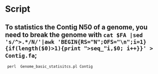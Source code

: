 # Script
## To statistics the Contig N50 of a genome, you need to break the genome with ```cat $FA |sed 's/^>.*/N/'|awk 'BEGIN{RS="N";OFS="\n";i=1}{if(length($0)>1){print ">seq_"i,$0; i++}}' > Contig.fa```;

``` perl  Genome_basic_statisitcs.pl Contig```
